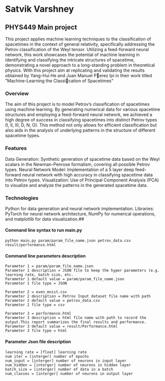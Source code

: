 # Satvik Varshney 
## PHYS449 Main project 

This project applies machine learning techniques to the classification of spacetimes in the context of general relativity, specifically addressing the Petrov classification of the Weyl tensor. Utilizing a feed-forward neural network, this work showcases the potential of machine learning in identifying and classifying the intricate structures of spacetime, demonstrating a novel approach to a long-standing problem in theoretical physics. With this project aim at replicating and validating the results obtained by Yang-Hui He and Juan Manuel Perez Ipi in their work titled "Machine-Learning the Classication of Spacetimes"

### Overview
The aim of this project is to model Petrov’s classification of spacetimes using machine learning. By generating numerical data for various spacetime structures and employing a feed-forward neural network, we achieved a high degree of success in classifying spacetimes into distinct Petrov types (I, II, III, D, N, O). This method not only allows for efficient classification but also aids in the analysis of underlying patterns in the structure of different spacetime types.

### Features
Data Generation: Synthetic generation of spacetime data based on the Weyl scalars in the Newman-Penrose formalism, covering all possible Petrov types.
Neural Network Model: Implementation of a 5 layer deep feed-forward neural network with high accuracy in classifying spacetime data into Petrov types.
Visualization: Use of Principal Component Analysis (PCA) to visualize and analyze the patterns in the generated spacetime data.

### Technologies
Python for data generation and neural network implementation.
Libraries: PyTorch for neural network architecture, NumPy for numerical operations, and matplotlib for data visualization.##


#### Command line syntax to run main.py
```
python main.py param/param_file_name.json petrov_data.csv result/performance.html
```

#### Command line parameters description
```
Parameter 1 = param/param_file_name.json
Parameter 1 description = JSON file to keep the hyper parameters (e.g. learning rate, batch size, etc.
Parameter 1 default value = param/param_file_name.json
Parameter 1 file type = JSON

Parameter 2 = even_mnist.csv 
Parameter 2 description = Petrov Input dataset file name with path
Parameter 2 default value = petrov_data.csv
Parameter 2 file type = csv

Parameter 3 = performance.html
Parameter 3 description = html file name with path to record the output.This report summarizes the final results and performance.
Parameter 3 default value = result/Performance.html
Parameter 3 file type = html

```

#### Parameter Json file description
```
learning rate = [float] learning rate 
num iter = [interger] number of epochs
num_input = [interger] number of neurons in input layer
num_hidden = [interger] number of neurons in hidden layer
batch_size = [interger] number of data in a batch
num_classes = [interger] number of neurons in output layer
```
